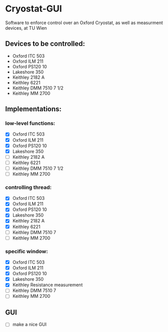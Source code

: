 # Cryostat-GUI
Software to enforce control over an Oxford Cryostat, as well as measurment devices, at TU Wien

## Devices to be controlled: 
- Oxford ITC 503
- Oxford ILM 211
- Oxford PS120 10
- Lakeshore 350
- Keithley 2182 A
- Keithley 6221
- Keithley DMM 7510 7 1/2
- Keithley MM 2700

## Implementations: 
### low-level functions: 
- [x] Oxford ITC 503
- [x] Oxford ILM 211
- [x] Oxford PS120 10
- [x] Lakeshore 350
- [ ] Keithley 2182 A
- [ ] Keithley 6221
- [ ] Keithley DMM 7510 7 1/2
- [ ] Keithley MM 2700

### controlling thread: 
- [x] Oxford ITC 503
- [x] Oxford ILM 211
- [x] Oxford PS120 10
- [x] Lakeshore 350
- [x] Keithley 2182 A
- [x] Keithley 6221
- [ ] Keithley DMM 7510 7 
- [ ] Keithley MM 2700

### specific window:
- [x] Oxford ITC 503
- [x] Oxford ILM 211
- [x] Oxford PS120 10
- [x] Lakeshore 350
- [x] Keithley Resistance measurement
- [ ] Keithley DMM 7510 7 
- [ ] Keithley MM 2700

## GUI 
- [ ] make a nice GUI
